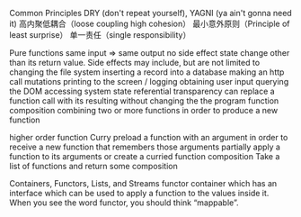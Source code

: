 
Common Principles
	DRY (don't repeat yourself), 
	YAGNI (ya ain't gonna need it)
	高内聚低耦合（loose coupling high cohesion）
	最小意外原则（Principle of least surprise）
	单一责任（single responsibility）

Pure functions
	same input => same output
	no side effect
		state change other than its return value.
		Side effects may include, but are not limited to
			changing the file system
			inserting a record into a database
			making an http call
			mutations
			printing to the screen / logging
			obtaining user input
			querying the DOM
			accessing system state
	referential transparency
		can replace a function call with its resulting without changing the the program
	function composition
		combining two or more functions in order to produce a new function

higher order function 
	Curry
		preload a function with an argument in order to receive a new function that remembers those arguments
		partially apply a function to its arguments or create a curried function 
	composition
		Take a list of functions and return some composition

Containers, Functors, Lists, and Streams
	functor
		container which has an interface which can be used to apply a function to the values inside it. When you see the word functor, you should think “mappable”.

